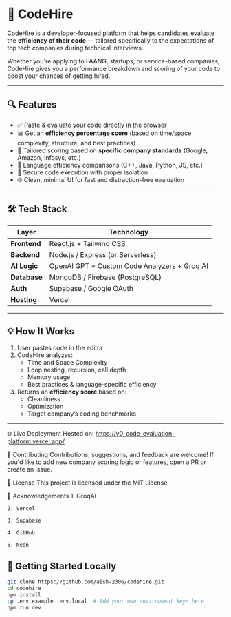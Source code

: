 # 🚀 CodeHire

CodeHire is a developer-focused platform that helps candidates evaluate the **efficiency of their code** — tailored specifically to the expectations of top tech companies during technical interviews.

Whether you're applying to FAANG, startups, or service-based companies, CodeHire gives you a performance breakdown and scoring of your code to boost your chances of getting hired.

---

## 🔍 Features

- ✅ Paste & evaluate your code directly in the browser
- 📊 Get an **efficiency percentage score** (based on time/space complexity, structure, and best practices)
- 🧠 Tailored scoring based on **specific company standards** (Google, Amazon, Infosys, etc.)
- 🧾 Language efficiency comparisons (C++, Java, Python, JS, etc.)
- 🔐 Secure code execution with proper isolation
- 🌐 Clean, minimal UI for fast and distraction-free evaluation

---

## 🛠️ Tech Stack

| Layer         | Technology                        |
|--------------|------------------------------------|
| **Frontend**  | React.js + Tailwind CSS             |
| **Backend**   | Node.js / Express (or Serverless) |
| **AI Logic**  | OpenAI GPT + Custom Code Analyzers + Groq AI |
| **Database**  | MongoDB / Firebase (PostgreSQL)                |
| **Auth**      | Supabase / Google OAuth            |
| **Hosting**   | Vercel                             |

---

## 💡 How It Works

1. User pastes code in the editor
2. CodeHire analyzes:
   - Time and Space Complexity
   - Loop nesting, recursion, call depth
   - Memory usage
   - Best practices & language-specific efficiency
3. Returns an **efficiency score** based on:
   - Cleanliness
   - Optimization
   - Target company’s coding benchmarks

---


🌐 Live Deployment
Hosted on: https://v0-code-evaluation-platform.vercel.app/

🤝 Contributing
Contributions, suggestions, and feedback are welcome!
If you'd like to add new company scoring logic or features, open a PR or create an issue.

📜 License
This project is licensed under the MIT License.

🙌 Acknowledgements
    1. GroqAI

    2. Vercel

    3. Supabase

    4. GitHub

    5. Neon

## 🚀 Getting Started Locally

```bash
git clone https://github.com/aish-2306/codehire.git
cd codehire
npm install
cp .env.example .env.local  # Add your own environment keys here
npm run dev
